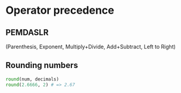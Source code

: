 # Operator precedence

## PEMDASLR

(Parenthesis, Exponent, Multiply+Divide, Add+Subtract, Left to Right)

## Rounding numbers

```python
round(num, decimals)
round(2.6666, 2) # => 2.67
```

